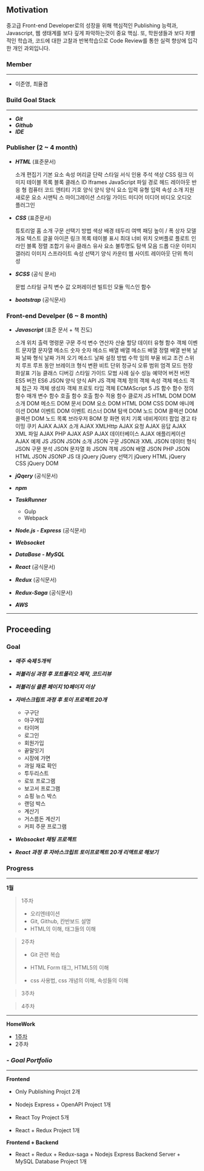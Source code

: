## Motivation

중고급 Front-end Developer로의 성장을 위해 핵심적인 Publishing 능력과, Javascript, 웹 생태계를 보다 깊게 파악하는것이 중요 핵심. 또, 학원생들과 보다 차별 적인 학습과, 코드에 대한 고찰과 반복학습으로 Code Review를 통한 실력 향상에 입각한 개인 과외입니다.



### Member

-----

- 이준영, 최율겸



### Build Goal Stack

------

+ ***Git***
+ ***Github***
+ ***IDE***

### Publisher (2 ~ 4 month) 

+ ***HTML*** (표준문서)

  소개
  편집기
  기본
  요소
  속성
  머리글
  단락
  스타일
  서식
  인용
  주석
  색상
  CSS
  링크
  이미지
  테이블
  목록
  블록
  클래스
  ID
  Iframes
  JavaScript
  파일 경로
  헤드
  레이아웃
  반응 형
  컴퓨터 코드
  엔티티
  기호
  양식
  양식
  양식 요소
  입력 유형
  입력 속성
  소개
  지원
  새로운 요소
  시맨틱 스
  마이그레이션
  스타일 가이드
  미디어
  미디어
  비디오
  오디오
  플러그인
  
+ ***CSS*** (표준문서)

  튜토리얼
  홈
  소개
  구문
  선택기
  방법
  색상
  배경
  테두리
  여백
  패딩
  높이 / 폭
  상자 모델
  개요
  텍스트
  글꼴
  아이콘
  링크
  목록
  테이블
  표시
  최대 너비
  위치
  오버플로
  플로트
  인라인 블록
  정렬
  조합기
  유사 클래스
  유사 요소
  불투명도
  탐색 모음
  드롭 다운
  이미지 갤러리
  이미지 스프라이트
  속성 선택기
  양식
  카운터
  웹 사이트 레이아웃
  단위
  특이성

  

+ ***SCSS*** (공식 문서)

  문법
  스타일 규칙
  변수
  값
  오퍼레이션
  빌트인 모듈
  믹스인
  함수



+ ***bootstrap*** (공식문서)



### Front-end Develper (6 ~ 8 month)

+ ***Javascript*** (표준 문서 + 책 진도)

  소개
  위치
  출력
  명령문
  구문
  주석
  변수
  연산자
  산술
  할당
  데이터 유형
  함수
  객체
  이벤트
  문자열
  문자열 메소드
  숫자
  숫자 메소드
  배열
  배열 메소드
  배열 정렬
  배열 반복
  날짜
  날짜 형식
  날짜 가져 오기 메소드
  날짜 설정 방법
  수학
  임의
  부울
  비교
  조건
  스위치
  루프
  루프 동안
  브레이크
  형식 변환
  비트 단위
  정규식
  오류
  범위
  엄격 모드
  헌장
  화살표 기능
  클래스
  디버깅
  스타일 가이드
  모범 사례
  실수
  성능
  예약어
  버전
  버전 ES5
  버전 ES6
  JSON
  양식
  양식 API
  JS 객체
  객체 정의
  객체 속성
  객체 메소드
  객체 접근 자
  객체 생성자
  객체 프로토 타입
  객체 ECMAScript 5
  JS 함수
  함수 정의
  함수 매개 변수
  함수 호출
  함수 호출
  함수 적용
  함수 클로저
  JS HTML DOM
  DOM 소개
  DOM 메소드
  DOM 문서
  DOM 요소
  DOM HTML
  DOM CSS
  DOM 애니메이션
  DOM 이벤트
  DOM 이벤트 리스너
  DOM 탐색
  DOM 노드
  DOM 콜렉션
  DOM
  콜렉션
  DOM 노드 목록
  브라우저 BOM
  창
  화면
  위치
  기록
  네비게이터
  팝업 경고
  타이밍
  쿠키
  AJAX
  AJAX 소개
  AJAX XMLHttp
  AJAX 요청
  AJAX 응답
  AJAX XML 파일
  AJAX PHP
  AJAX ASP
  AJAX 데이터베이스
  AJAX 애플리케이션
  AJAX 예제
  JS JSON
  JSON 소개
  JSON 구문
  JSON과 XML
  JSON 데이터 형식
  JSON 구문 분석
  JSON 문자열 화
  JSON 객체
  JSON 배열
  JSON PHP
  JSON HTML
  JSON JSONP
  JS 대 jQuery
  jQuery 선택기
  jQuery HTML
  jQuery CSS
  jQuery DOM

  

+ ***jQqery*** (공식문서)

+ ***npm***

+ ***TaskRunner***

  - Gulp
  - Webpack

+ ***Node.js -  Express*** (공식문서)

+ ***Websocket***

+ ***DataBase - MySQL***

+ ***React*** (공식문서)

+ ***Redux*** (공식문서)

+ ***Redux-Saga*** (공식문서)

+ ***AWS***





----------------

### 

## Proceeding

### Goal

+ ***매주 숙제 5개씩***

+ ***퍼블리싱 과정 후 포트폴리오 제작, 코드리뷰***

+ ***퍼블리싱 클론 페이지 10페이지 이상***

+ ***자바스크립트 과정 후 토이 프로젝트 20개***
  + 구구단
  + 야구게임
  + 타이머
  + 로그인
  + 회원가입
  + 끝말잇기
  + 시장에 가면
  + 과일 재료 확인
  + 투두리스트
  + 로또 프로그램
  + 보고서 프로그램
  + 쇼핑 뉴스 박스
  + 랜덤 박스
  + 계산기
  + 거스름돈 계산기
  + 커피 주문 프로그램

+ ***Websocket 채팅 프로젝트***

+ ***React 과정 후 자바스크립트 토이프로젝트 20개 리액트로 해보기***





### Progress

---

**1월**

> 1주차
>
> + 오리엔테이션
> + Git, Github, 칸반보드 설명
> + HTML의 이해, 태그들의 이해

> 2주차
>
> + Git 관련 복습
>
> + HTML Form 태그, HTML5의 이해
> + css 사용법, css 개념의 이해, 속성들의 이해

> 3주차

> 4주차





-------

**HomeWork**

- [1주차](https://github.com/Phantom05/work_project/blob/master/project/week1/readme.md)
- 2주차





###  ***- Goal Portfolio***

****

**Frontend**

+ Only Publishing Projct 2개

+ Nodejs Express  + OpenAPI Project 1개 

+ React Toy Project 5개

+ React + Redux Project 1개



**Frontend + Backend**

+ React  + Redux  + Redux-saga + Nodejs Express Backend Server  + MySQL Database Project 1개

